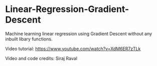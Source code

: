 # Linear-Regression-Gradient-Descent

Machine learning linear regression using Gradient Descent without any inbuilt libary functions.

Video tutorial: https://www.youtube.com/watch?v=XdM6ER7zTLk

Video and code credits: Siraj Raval
